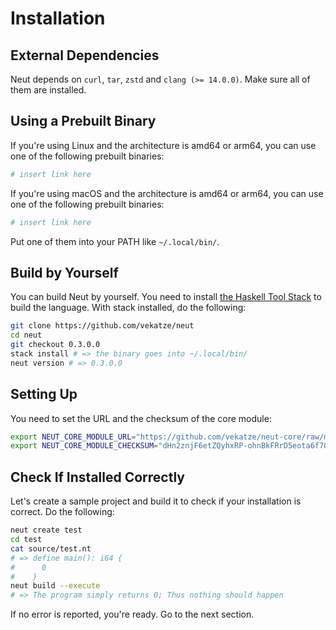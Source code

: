 # Installation

## External Dependencies

Neut depends on `curl`, `tar`, `zstd` and `clang (>= 14.0.0)`. Make sure all of them are installed.

## Using a Prebuilt Binary

If you're using Linux and the architecture is amd64 or arm64, you can use one of the following prebuilt binaries:

```sh
# insert link here
```

If you're using macOS and the architecture is amd64 or arm64, you can use one of the following prebuilt binaries:

```sh
# insert link here
```

Put one of them into your PATH like `~/.local/bin/`.

## Build by Yourself

You can build Neut by yourself. You need to install [the Haskell Tool Stack](https://docs.haskellstack.org/en/stable/) to build the language. With stack installed, do the following:

```sh
git clone https://github.com/vekatze/neut
cd neut
git checkout 0.3.0.0
stack install # => the binary goes into ~/.local/bin/
neut version # => 0.3.0.0
```

## Setting Up

You need to set the URL and the checksum of the core module:

```sh
export NEUT_CORE_MODULE_URL="https://github.com/vekatze/neut-core/raw/main/release/0.2.0.8.tar.zst"
export NEUT_CORE_MODULE_CHECKSUM="dHn2znjF6etZQyhxRP-ohnBkFRrD5eota6f7OqY6Kqc="
```

## Check If Installed Correctly

Let's create a sample project and build it to check if your installation is correct. Do the following:

```sh
neut create test
cd test
cat source/test.nt
# => define main(): i64 {
#      0
#    }
neut build --execute
# => The program simply returns 0; Thus nothing should happen
```

If no error is reported, you're ready. Go to the next section.
